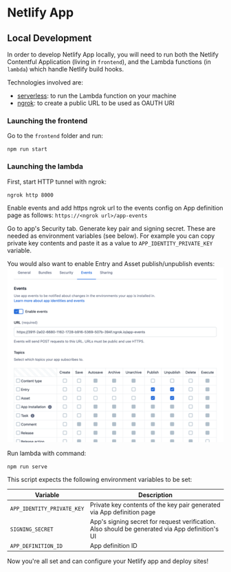Netlify App
===

## Local Development

In order to develop Netlify App locally, you will need to run both the Netlify Contentful 
Application (living in `frontend`), and the Lambda functions (in `lambda`) which handle Netlify build hooks.

Technologies involved are:
* [serverless](https://github.com/serverless/serverless):
to run the Lambda function on your machine
* [ngrok](https://ngrok.com/):
to create a public URL to be used as OAUTH URI

### Launching the frontend
Go to the `frontend` folder and run:
```
npm run start
```

### Launching the lambda
First, start HTTP tunnel with ngrok:
```
ngrok http 8000
```

Enable events and add https ngrok url to the events config on App definition page as follows:
`https://<ngrok url>/app-events`

Go to app's Security tab. Generate key pair and signing secret. These are needed as environment variables (see below). For example you can copy private key contents and paste it as a value to `APP_IDENTITY_PRIVATE_KEY` variable.

You would also want to enable Entry and Asset publish/unpublish events:
![Events configuration](images/events-settings.png)

Run lambda with command:
```
npm run serve
```

This script expects the following environment variables to be set:

| Variable                      | Description                                                               |
| ---                           | ---                                                                       |
| `APP_IDENTITY_PRIVATE_KEY`    | Private key contents of the key pair generated via App definition page |
| `SIGNING_SECRET` | App's signing secret for request verification. Also should be generated via App definition's UI |
| `APP_DEFINITION_ID` | App definition ID |

Now you're all set and can configure your Netlify app and deploy sites!
